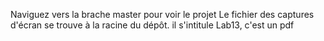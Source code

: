 Naviguez vers la brache master pour voir le projet
Le fichier des captures d'écran se trouve à la racine du dépôt.
il s'intitule Lab13, c'est un pdf
